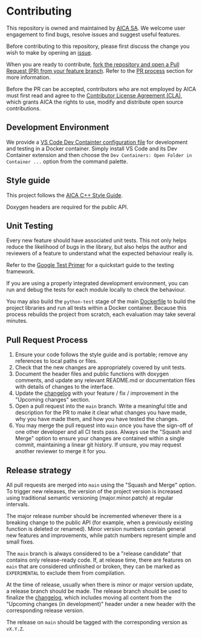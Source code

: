 # Contributing

This repository is owned and maintained by [AICA SA](https://www.aica.tech/). We welcome user engagement to find bugs,
resolve issues and suggest useful features.

Before contributing to this repository, please first discuss the change you wish to make by opening an
[issue](https://github.com/aica-technology/control-libraries/issues).

When you are ready to contribute,
[fork the repository and open a Pull Request (PR) from your feature branch](https://docs.github.com/en/get-started/quickstart/contributing-to-projects). Refer to the [PR process](#pull-request-process) section for more information.

Before the PR can be accepted, contributors who are not employed by AICA must first read and agree to the
[Contributor License Agreement (CLA)](./licenses/CLA.md), which grants AICA the rights to use, modify and distribute
open source contributions.

## Development Environment

We provide a [VS Code Dev Containter configuration file](./.devcontainer/devcontainer.json) for development and testing
in a Docker container. Simply install VS Code and its Dev Container extension and then choose the
`Dev Containers: Open Folder in Container ...` option from the command palette.

## Style guide

This project follows the [AICA C++ Style Guide](https://github.com/aica-technology/.github/blob/main/guidelines/CPP_STYLE_GUIDE.md).

Doxygen headers are required for the public API.

## Unit Testing

Every new feature should have associated unit tests. This not only helps reduce the likelihood of bugs in the library,
but also helps the author and reviewers of a feature to understand what the expected behaviour really is.

Refer to the [Google Test Primer](https://github.com/google/googletest/blob/master/docs/primer.md) for a quickstart
guide to the testing framework.

If you are using a properly integrated development environment, you can run and debug the tests for each module locally
to check the behaviour.

You may also build the `python-test` stage of the main [Dockerfile](./Dockerfile) to build the project libraries and run
all tests within a Docker container. Because this process rebuilds the project from scratch, each evaluation may take
several minutes.

## Pull Request Process

1. Ensure your code follows the style guide and is portable; remove any references to local paths or files.
2. Check that the new changes are appropriately covered by unit tests.
3. Document the header files and public functions with doxygen comments, and update any relevant README.md
   or documentation files with details of changes to the interface.
4. Update the [changelog](CHANGELOG.md) with your feature / fix / improvement in the "Upcoming changes" section.
6. Open a pull request into the `main` branch. Write a meaningful title and description for the PR to make it
   clear what changes you have made, why you have made them, and how you have tested the changes.
7. You may merge the pull request into `main` once you have the sign-off of one other developer and all CI tests
   pass. Always use the "Squash and Merge" option to ensure your changes are contained within a single commit,
   maintaining a linear git history. If unsure, you may request another reviewer to merge it for you.

## Release strategy

All pull requests are merged into `main` using the "Squash and Merge" option. To trigger new releases, the version of
the project version is increased using traditional semantic versioning (major.minor.patch) at regular intervals.

The major release number should be incremented whenever there is a breaking change to the public API (for example, when
a previously existing function is deleted or renamed). Minor version numbers contain general new features and
improvements, while patch numbers represent simple and small fixes.

The `main` branch is always considered to be a "release candidate" that contains only release-ready code. If, at
release time, there are features on `main` that are considered unfinished or broken, they can be marked
as `EXPERIMENTAL` to exclude them from compilation.

At the time of release, usually when there is minor or major version update, a release branch should be made. The
release branch should be used to finalize the [changelog](CHANGELOG.md), which includes moving all content from
the "Upcoming changes (in development)" header under a new header with the corresponding release version.

The release on `main` should be tagged with the corresponding version as `vX.Y.Z`.
